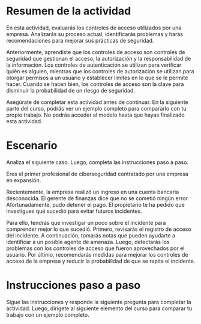 # Resumen de la actividad

En esta actividad, evaluarás los controles de acceso utilizados por una empresa. Analizarás su proceso actual, identificarás problemas y harás recomendaciones para mejorar sus prácticas de seguridad.

Anteriormente, aprendiste que los controles de acceso son controles de seguridad que gestionan el acceso, la autorización y la responsabilidad de la información. Los controles de autenticación se utilizan para verificar quién es alguien, mientras que los controles de autorización se utilizan para otorgar permisos a un usuario y establecer límites en lo que se le permite hacer. Cuando se hacen bien, los controles de acceso son la clave para disminuir la probabilidad de un riesgo de seguridad.

Asegúrate de completar esta actividad antes de continuar. En la siguiente parte del curso, podrás ver un ejemplo completo para compararlo con tu propio trabajo. No podrás acceder al modelo hasta que hayas finalizado esta actividad. 

# Escenario

Analiza el siguiente caso. Luego, completa las instrucciones paso a paso.

Eres el primer profesional de ciberseguridad contratado por una empresa en expansión.

Recientemente, la empresa realizó un ingreso en una cuenta bancaria desconocida. El gerente de finanzas dice que no se cometió ningún error. Afortunadamente, pudo detener el pago. El propietario te ha pedido que investigues qué sucedió para evitar futuros incidentes.

Para ello, tendrás que investigar un poco sobre el incidente para comprender mejor lo que sucedió. Primero, revisarás el registro de acceso del incidente. A continuación, tomarás notas que pueden ayudarte a identificar a un posible agente de amenaza. Luego, detectarás los problemas con los controles de acceso que fueron aprovechados por el usuario. Por último, recomendarás medidas para mejorar los controles de acceso de la empresa y reducir la probabilidad de que se repita el incidente.

# Instrucciones paso a paso

Sigue las instrucciones y responde la siguiente pregunta para completar la actividad. Luego, dirígete al siguiente elemento del curso para comparar tu trabajo con un ejemplo completo.
